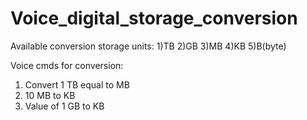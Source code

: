 # Voice_digital_storage_conversion

Available conversion storage units:
  1)TB
  2)GB
  3)MB
  4)KB
  5)B(byte)
  
 Voice cmds for conversion:
  1) Convert 1 TB equal to MB
  2) 10 MB to KB
  3) Value of 1 GB to  KB
  

